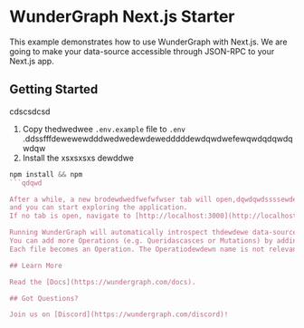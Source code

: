# WunderGraph Next.js Starter

This example demonstrates how to use WunderGraph with Next.js. We are going to make your data-source accessible through JSON-RPC to your Next.js app.

## Getting Started
cdscsdcsd
1. Copy thedwedwee `.env.example` file to `.env` .ddssfffdewewewdddwedwedewdewedddddewdqwdwefewqwdqdqwdqwdqw
2. Install the xsxsxsxs
dewddwe
```d
npm install && npm 
```qdqwd

After a while, a new brodewdwedfwefwfwser tab will open,dqwdqwdssssewdewdew
and you can start exploring the application.
If no tab is open, navigate to [http://localhost:3000](http://localhost:3000).

Running WunderGraph will automatically introspect thdewdewe data-source and generate an API for you.
You can add more Operations (e.g. Queridascasces or Mutations) by adding more "\*.graphql" files to the directory `./wundergraph/operations`.
Each file becomes an Operation. The Operatiodewdewn name is not relevant, the file name is.

## Learn More

Read the [Docs](https://wundergraph.com/docs).

## Got Questions?

Join us on [Discord](https://wundergraph.com/discord)!
